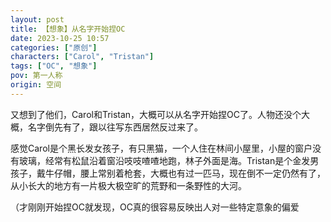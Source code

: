 ```yaml
---
layout: post
title: 【想象】从名字开始捏OC
date: 2023-10-25 10:57
categories: ["原创"]
characters: ["Carol", "Tristan"]
tags: ["OC", "想象"]
pov: 第一人称
origin: 空间
---
```


又想到了他们，Carol和Tristan，大概可以从名字开始捏OC了。人物还没个大概，名字倒先有了，跟以往写东西居然反过来了。

感觉Carol是个黑长发女孩子，有只黑猫，一个人住在林间小屋里，小屋的窗户没有玻璃，经常有松鼠沿着窗沿吱吱喳喳地跑，林子外面是海。Tristan是个金发男孩子，戴牛仔帽，腰上常别着枪套，大概也有过一匹马，现在倒不一定仍然有了，从小长大的地方有一片极大极空旷的荒野和一条野性的大河。

（才刚刚开始捏OC就发现，OC真的很容易反映出人对一些特定意象的偏爱
